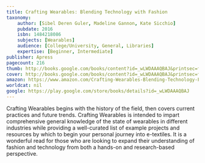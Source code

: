 ```yaml
---
title: Crafting Wearables: Blending Technology with Fashion
taxonomy:
	author: [Sibel Deren Guler, Madeline Gannon, Kate Sicchio]
	pubdate: 2016
	isbn: 1484218086
	subjects: [Wearables]
	audience: [College/University, General, Libraries]
	expertise: [Beginner, Intermediate]
publisher: Apress
pagecount: 216
thumb: http://books.google.com/books/content?id=_wLWDAAAQBAJ&printsec=frontcover&img=1&zoom=2&edge=curl&imgtk=AFLRE72MC83jr_cpgodr21zfxjxKrlWo8zJU9KyL_q7WFvdVoyli7Sgwmn14bx-Ady5HPATOxFXyqGkzKQ1R0jKNlY4SsLEzhxf144hbdCMxoNqc8s1wweYH2dQP0CN9FiGl7hFigfOv&source=gbs_api
cover: http://books.google.com/books/content?id=_wLWDAAAQBAJ&printsec=frontcover&img=1&zoom=6&edge=curl&imgtk=AFLRE70-55TF2pkpFB3O63oJQm3uINwNL_WPJB8ogQzIbHz-JkrVssdJBzXvj_00wkLVV0TslLtYceLdUuOGH7imgvDrbWRzheSs2GkwyoNVQPoanFVT0I3SFAK8VIfwLHhQv8othZUT&source=gbs_api
amazon: https://www.amazon.com/Crafting-Wearables-Blending-Technology-Fashion/dp/1484218078
worldcat: nil
google: https://play.google.com/store/books/details?id=_wLWDAAAQBAJ
---
```

Crafting Wearables begins with the history of the field, then covers current practices and future trends. Crafting Wearables is intended to impart comprehensive general knowledge of the state of wearables in different industries while providing a well-curated list of example projects and resources by which to begin your personal journey into e-textiles. It is a wonderful read for those who are looking to expand their understanding of fashion and technology from both a hands-on and research-based perspective.